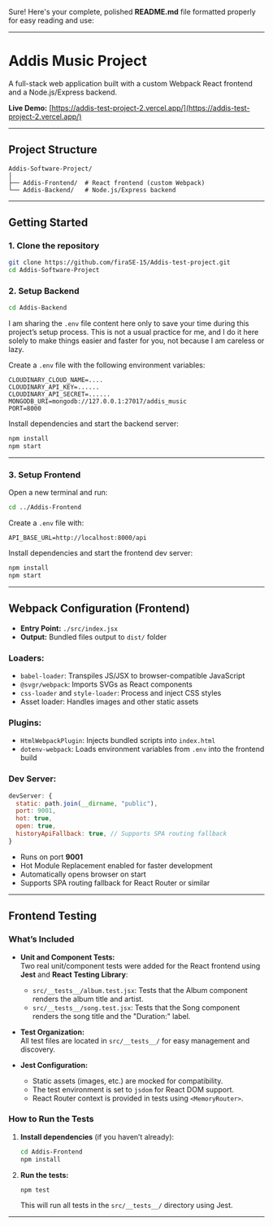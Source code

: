 Sure! Here's your complete, polished **README.md** file formatted properly for easy reading and use:

---

# Addis Music Project

A full-stack web application built with a custom Webpack React frontend and a Node.js/Express backend.

**Live Demo:** [https://addis-test-project-2.vercel.app/](https://addis-test-project-2.vercel.app/)

---

## Project Structure

```
Addis-Software-Project/
│
├── Addis-Frontend/  # React frontend (custom Webpack)
└── Addis-Backend/   # Node.js/Express backend
```

---

## Getting Started

### 1. Clone the repository

```bash
git clone https://github.com/firaSE-15/Addis-test-project.git
cd Addis-Software-Project
```

### 2. Setup Backend

```bash
cd Addis-Backend
```

I am sharing the `.env` file content here only to save your time during this project’s setup process. This is not a usual practice for me, and I do it here solely to make things easier and faster for you, not because I am careless or lazy.

Create a `.env` file with the following environment variables:

```
CLOUDINARY_CLOUD_NAME=....
CLOUDINARY_API_KEY=......
CLOUDINARY_API_SECRET=......
MONGODB_URI=mongodb://127.0.0.1:27017/addis_music
PORT=8000
```

Install dependencies and start the backend server:

```bash
npm install
npm start
```

---

### 3. Setup Frontend

Open a new terminal and run:

```bash
cd ../Addis-Frontend
```

Create a `.env` file with:

```
API_BASE_URL=http://localhost:8000/api
```

Install dependencies and start the frontend dev server:

```bash
npm install
npm start
```

---

## Webpack Configuration (Frontend)

* **Entry Point:** `./src/index.jsx`
* **Output:** Bundled files output to `dist/` folder

### Loaders:

* `babel-loader`: Transpiles JS/JSX to browser-compatible JavaScript
* `@svgr/webpack`: Imports SVGs as React components
* `css-loader` and `style-loader`: Process and inject CSS styles
* Asset loader: Handles images and other static assets

### Plugins:

* `HtmlWebpackPlugin`: Injects bundled scripts into `index.html`
* `dotenv-webpack`: Loads environment variables from `.env` into the frontend build

### Dev Server:

```js
devServer: {
  static: path.join(__dirname, "public"),
  port: 9001,
  hot: true,
  open: true,
  historyApiFallback: true, // Supports SPA routing fallback
}
```

* Runs on port **9001**
* Hot Module Replacement enabled for faster development
* Automatically opens browser on start
* Supports SPA routing fallback for React Router or similar

---

## Frontend Testing

### What’s Included

- **Unit and Component Tests:**  
  Two real unit/component tests were added for the React frontend using **Jest** and **React Testing Library**:
  - `src/__tests__/album.test.jsx`: Tests that the Album component renders the album title and artist.
  - `src/__tests__/song.test.jsx`: Tests that the Song component renders the song title and the "Duration:" label.

- **Test Organization:**  
  All test files are located in `src/__tests__/` for easy management and discovery.

- **Jest Configuration:**  
  - Static assets (images, etc.) are mocked for compatibility.
  - The test environment is set to `jsdom` for React DOM support.
  - React Router context is provided in tests using `<MemoryRouter>`.

### How to Run the Tests

1. **Install dependencies** (if you haven’t already):

   ```bash
   cd Addis-Frontend
   npm install
   ```

2. **Run the tests:**

   ```bash
   npm test
   ```

   This will run all tests in the `src/__tests__/` directory using Jest.





---


